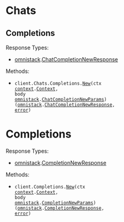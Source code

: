 # Chats

## Completions

Response Types:

- <a href="https://pkg.go.dev/github.com/stainless-sdks/omnistack-go">omnistack</a>.<a href="https://pkg.go.dev/github.com/stainless-sdks/omnistack-go#ChatCompletionNewResponse">ChatCompletionNewResponse</a>

Methods:

- <code title="post /chat/completions">client.Chats.Completions.<a href="https://pkg.go.dev/github.com/stainless-sdks/omnistack-go#ChatCompletionService.New">New</a>(ctx <a href="https://pkg.go.dev/context">context</a>.<a href="https://pkg.go.dev/context#Context">Context</a>, body <a href="https://pkg.go.dev/github.com/stainless-sdks/omnistack-go">omnistack</a>.<a href="https://pkg.go.dev/github.com/stainless-sdks/omnistack-go#ChatCompletionNewParams">ChatCompletionNewParams</a>) (<a href="https://pkg.go.dev/github.com/stainless-sdks/omnistack-go">omnistack</a>.<a href="https://pkg.go.dev/github.com/stainless-sdks/omnistack-go#ChatCompletionNewResponse">ChatCompletionNewResponse</a>, <a href="https://pkg.go.dev/builtin#error">error</a>)</code>

# Completions

Response Types:

- <a href="https://pkg.go.dev/github.com/stainless-sdks/omnistack-go">omnistack</a>.<a href="https://pkg.go.dev/github.com/stainless-sdks/omnistack-go#CompletionNewResponse">CompletionNewResponse</a>

Methods:

- <code title="post /completions">client.Completions.<a href="https://pkg.go.dev/github.com/stainless-sdks/omnistack-go#CompletionService.New">New</a>(ctx <a href="https://pkg.go.dev/context">context</a>.<a href="https://pkg.go.dev/context#Context">Context</a>, body <a href="https://pkg.go.dev/github.com/stainless-sdks/omnistack-go">omnistack</a>.<a href="https://pkg.go.dev/github.com/stainless-sdks/omnistack-go#CompletionNewParams">CompletionNewParams</a>) (<a href="https://pkg.go.dev/github.com/stainless-sdks/omnistack-go">omnistack</a>.<a href="https://pkg.go.dev/github.com/stainless-sdks/omnistack-go#CompletionNewResponse">CompletionNewResponse</a>, <a href="https://pkg.go.dev/builtin#error">error</a>)</code>
